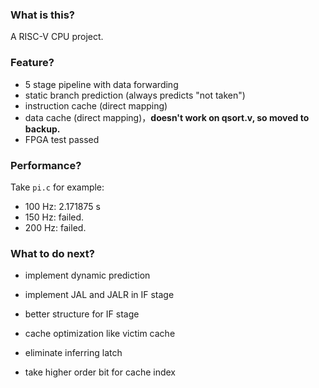 ### What is this?

A RISC-V CPU project.

### Feature?

-  5 stage pipeline with data forwarding
-  static branch prediction (always predicts "not taken")
-   instruction cache (direct mapping)
-   data cache (direct mapping)，**doesn't work on qsort.v, so moved to backup.**
-   FPGA test passed

### Performance?

Take `pi.c` for example:

- 100 Hz: 2.171875 s
- 150 Hz: failed.
- 200 Hz: failed.

### What to do next?

- implement dynamic prediction

- implement JAL and JALR in IF stage

- better structure for IF stage

- cache optimization like victim cache

- eliminate inferring latch

- take higher order bit for cache index

  